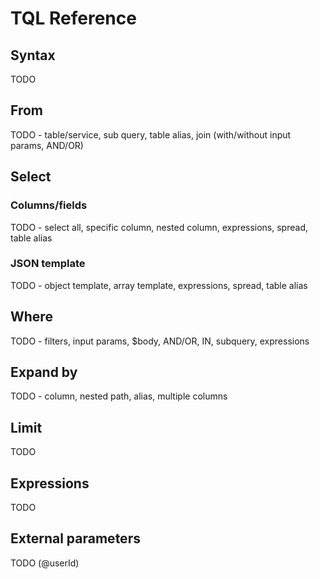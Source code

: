 # TQL Reference

## Syntax

TODO

## From

TODO - table/service, sub query, table alias, join (with/without input params, AND/OR)

## Select

### Columns/fields

TODO - select all, specific column, nested column, expressions, spread, table alias

### JSON template

TODO - object template, array template, expressions, spread, table alias

## Where

TODO - filters, input params, $body, AND/OR, IN, subquery, expressions

## Expand by

TODO - column, nested path, alias, multiple columns

## Limit

TODO

## Expressions

TODO

## External parameters

TODO (@userId)
